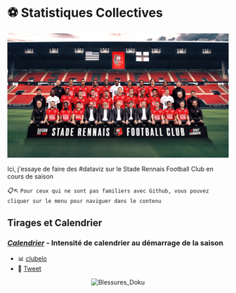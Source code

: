 # :soccer: Statistiques Collectives

![Banière Collective 23/24](https://github.com/Roppick/2023-2024_Equipe/blob/05b64e331e07c4aa2d28ce88324fb0c4b43cf93d/23-24_Photo%20Officielle.jpg)

Ici, j'essaye de faire des #dataviz sur le Stade Rennais Football Club en cours de saison
  
:clipboard::arrow_upper_left: `Pour ceux qui ne sont pas familiers avec Github, vous pouvez cliquer sur le menu pour naviguer dans le contenu`

## Tirages et Calendrier

### [_Calendrier_](https://github.com/Roppick/2023-2024_Equipe/blob/05b64e331e07c4aa2d28ce88324fb0c4b43cf93d/23-07-07_Intensit%C3%A9_Calendrier.png) - Intensité de calendrier au démarrage de la saison
  - :bar_chart: [clubelo](http://clubelo.com/FRA)
  - :blue_book: [Tweet](https://x.com/Roppick/status/1677093575526416385?s=20)

<p align="center">
<img src=https://github.com/Roppick/2023-2024_Equipe/blob/05b64e331e07c4aa2d28ce88324fb0c4b43cf93d/23-07-07_Intensit%C3%A9_Calendrier.png alt="Blessures_Doku" width="600"/>
</p>
